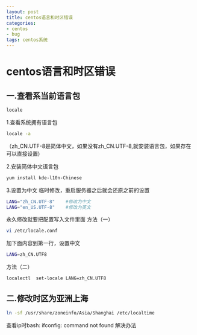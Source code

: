 ```yaml
---
layout: post
title: centos语言和时区错误
categories:
- centos
- bug
tags: centos系统
---
```

# centos语言和时区错误

## 一.查看系当前语言包
```bash
locale
```

1.查看系统拥有语言包
```bash
locale -a
```
（zh_CN.UTF-8是简体中文，如果没有zh_CN.UTF-8,就安装语言包，如果存在可以直接设置)

2.安装简体中文语言包
```bash
yum install kde-l10n-Chinese
```
3.设置为中文
临时修改，重启服务器之后就会还原之前的设置
```bash
LANG="zh_CN.UTF-8"    #修改为中文
LANG="en_US.UTF-8"    #修改为英文
```
永久修改就要把配置写入文件里面
方法（一）
```bash
vi /etc/locale.conf
```

加下面内容到第一行，设置中文
```bash
LANG=zh_CN.UTF8
```
方法（二）
```bash
localectl  set-locale LANG=zh_CN.UTF8
```

## 二.修改时区为亚洲上海
```bash
ln -sf /usr/share/zoneinfo/Asia/Shanghai /etc/localtime
```

查看ip时bash: ifconfig: command not found 解决办法
